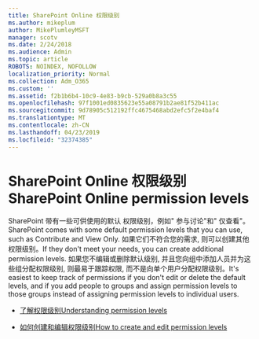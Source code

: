 ```yaml
---
title: SharePoint Online 权限级别
ms.author: mikeplum
author: MikePlumleyMSFT
manager: scotv
ms.date: 2/24/2018
ms.audience: Admin
ms.topic: article
ROBOTS: NOINDEX, NOFOLLOW
localization_priority: Normal
ms.collection: Adm_O365
ms.custom: ''
ms.assetid: f2b1b6b4-10c9-4e83-b9cb-529a0b8a3c55
ms.openlocfilehash: 97f1001ed0835623e55a08791b2ae81f52b411ac
ms.sourcegitcommit: 9d78905c512192ffc4675468abd2efc5f2e4baf4
ms.translationtype: MT
ms.contentlocale: zh-CN
ms.lasthandoff: 04/23/2019
ms.locfileid: "32374385"
---
```

# <a name="sharepoint-online-permission-levels"></a><span data-ttu-id="4a9cf-102">SharePoint Online 权限级别</span><span class="sxs-lookup"><span data-stu-id="4a9cf-102">SharePoint Online permission levels</span></span>

<span data-ttu-id="4a9cf-103">SharePoint 带有一些可供使用的默认 权限级别，例如" 参与讨论"和" 仅查看"。</span><span class="sxs-lookup"><span data-stu-id="4a9cf-103">SharePoint comes with some default permission levels that you can use, such as Contribute and View Only.</span></span> <span data-ttu-id="4a9cf-104">如果它们不符合您的需求, 则可以创建其他权限级别。</span><span class="sxs-lookup"><span data-stu-id="4a9cf-104">If they don't meet your needs, you can create additional permission levels.</span></span> <span data-ttu-id="4a9cf-105">如果您不编辑或删除默认级别, 并且您向组中添加人员并为这些组分配权限级别, 则最易于跟踪权限, 而不是向单个用户分配权限级别。</span><span class="sxs-lookup"><span data-stu-id="4a9cf-105">It's easiest to keep track of permissions if you don't edit or delete the default levels, and if you add people to groups and assign permission levels to those groups instead of assigning permission levels to individual users.</span></span>
  
- [<span data-ttu-id="4a9cf-106">了解权限级别</span><span class="sxs-lookup"><span data-stu-id="4a9cf-106">Understanding permission levels</span></span>](https://go.microsoft.com/fwlink/?linkid=867071)
    
- [<span data-ttu-id="4a9cf-107">如何创建和编辑权限级别</span><span class="sxs-lookup"><span data-stu-id="4a9cf-107">How to create and edit permission levels</span></span>](https://go.microsoft.com/fwlink/?linkid=867072)
    

